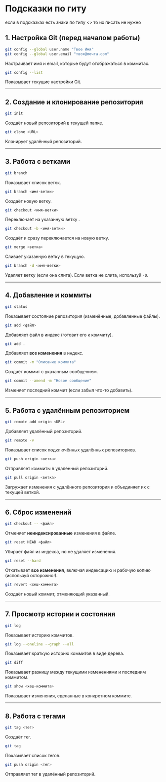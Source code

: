 # Подсказки по гиту
если в подсказках есть знаки по типу <> то их писать не нужно 
## 1. Настройка Git (перед началом работы)
```sh
git config --global user.name "Твое Имя"
git config --global user.email "твоя@почта.com"
```
Настраивает имя и email, которые будут отображаться в коммитах.

```sh
git config --list
```
Показывает текущие настройки Git.

---

## 2. Создание и клонирование репозитория
```sh
git init
```
Создаёт новый репозиторий в текущей папке.

```sh
git clone <URL>
```
Клонирует удалённый репозиторий.

---

## 3. Работа с ветками
```sh
git branch
```
Показывает список веток.

```sh
git branch <имя-ветки>
```
Создаёт новую ветку.

```sh
git checkout <имя-ветки>
```
Переключает на указанную ветку .

```sh
git checkout -b <имя-ветки>
```
Создаёт и сразу переключается на новую ветку.

```sh
git merge <ветка>
```
Сливает указанную ветку в текущую.

```sh
git branch -d <имя-ветки>
```
Удаляет ветку (если она слита). Если ветка не слита, используй `-D`.

---

## 4. Добавление и коммиты
```sh
git status
```
Показывает состояние репозитория (изменённые, добавленные файлы).

```sh
git add <файл>
```
Добавляет файл в индекс (готовит его к коммиту).

```sh
git add .
```
Добавляет **все изменения** в индекс.

```sh
git commit -m "Описание коммита"
```
Создаёт коммит с указанным сообщением.

```sh
git commit --amend -m "Новое сообщение"
```
Изменяет последний коммит (если забыл что-то добавить).

---

## 5. Работа с удалённым репозиторием
```sh
git remote add origin <URL>
```
Добавляет удалённый репозиторий.

```sh
git remote -v
```
Показывает список подключённых удалённых репозиториев.

```sh
git push origin <ветка>
```
Отправляет коммиты в удалённый репозиторий.

```sh
git pull origin <ветка>
```
Загружает изменения с удалённого репозитория и объединяет их с текущей веткой.

---

## 6. Сброс изменений
```sh
git checkout -- <файл>
```
Отменяет **неиндексированные** изменения в файле.

```sh
git reset HEAD <файл>
```
Убирает файл из индекса, но не удаляет изменения.

```sh
git reset --hard
```
Откатывает **все изменения**, включая индексацию и рабочую копию (используй осторожно!).

```sh
git revert <хеш-коммита>
```
Создаёт новый коммит, отменяющий указанный.

---

## 7. Просмотр истории и состояния
```sh
git log
```
Показывает историю коммитов.

```sh
git log --oneline --graph --all
```
Показывает краткую историю коммитов в виде дерева.

```sh
git diff
```
Показывает разницу между текущими изменениями и последним коммитом.

```sh
git show <хеш-коммита>
```
Показывает изменения, сделанные в конкретном коммите.

---

## 8. Работа с тегами
```sh
git tag <тег>
```
Создаёт тег.

```sh
git tag
```
Показывает список тегов.

```sh
git push origin <тег>
```
Отправляет тег в удалённый репозиторий.
